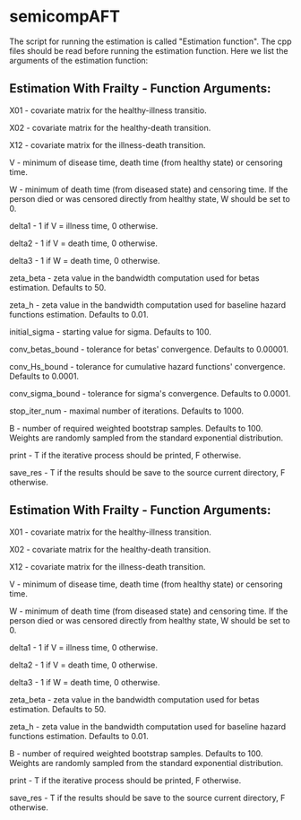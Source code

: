 # semicompAFT
The script for running the estimation is called "Estimation function". The cpp files should be read before running the estimation function.
Here we list the arguments of the estimation function:

## Estimation With Frailty - Function Arguments:
X01 - covariate matrix for the healthy-illness transitio.

X02 - covariate matrix for the healthy-death transition.

X12 - covariate matrix for the illness-death transition.

V - minimum of disease time, death time (from healthy state) or censoring time.

W - minimum of death time (from diseased state) and censoring time. If the person died or was censored directly from healthy state, W should be set to 0.

delta1 - 1 if V = illness time, 0 otherwise.

delta2 - 1 if V = death time, 0 otherwise.

delta3 - 1 if W = death time, 0 otherwise.

zeta_beta - zeta value in the bandwidth computation used for betas estimation. Defaults to 50.

zeta_h - zeta value in the bandwidth computation used for baseline hazard functions estimation. Defaults to 0.01.

initial_sigma - starting value for sigma. Defaults to 100.

conv_betas_bound - tolerance for betas' convergence. Defaults to 0.00001.

conv_Hs_bound - tolerance for cumulative hazard functions' convergence. Defaults to 0.0001.

conv_sigma_bound - tolerance for sigma's convergence. Defaults to 0.0001.

stop_iter_num - maximal number of iterations. Defaults to 1000.

B - number of required weighted bootstrap samples. Defaults to 100. Weights are randomly sampled from the standard exponential distribution.

print - T if the iterative process should be printed, F  otherwise.

save_res - T if the results should be save to the source current directory, F otherwise.

## Estimation With Frailty - Function Arguments:
X01 - covariate matrix for the healthy-illness transition.

X02 - covariate matrix for the healthy-death transition.

X12 - covariate matrix for the illness-death transition.

V - minimum of disease time, death time (from healthy state) or censoring time.

W - minimum of death time (from diseased state) and censoring time. If the person died or was censored directly from healthy state, W should be set to 0.

delta1 - 1 if V = illness time, 0 otherwise.

delta2 - 1 if V = death time, 0 otherwise.

delta3 - 1 if W = death time, 0 otherwise.

zeta_beta - zeta value in the bandwidth computation used for betas estimation. Defaults to 50.

zeta_h - zeta value in the bandwidth computation used for baseline hazard functions estimation. Defaults to 0.01.

B - number of required weighted bootstrap samples. Defaults to 100. Weights are randomly sampled from the standard exponential distribution.

print - T if the iterative process should be printed, F  otherwise.

save_res - T if the results should be save to the source current directory, F otherwise.
